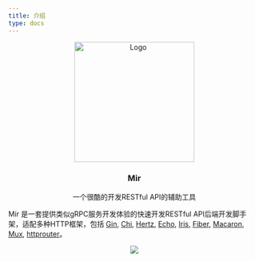 ```yaml
---
title: 介绍
type: docs
---
```


<div align="center">
  <a href="https://github.com/alimy/mir">
    <img src="https://alimy.me/mir/images/mir-logo.png" alt="Logo" width="240" height="240">
  </a>

  <h3 align="center">Mir</h3>

  <p align="center">
    一个很酷的开发RESTful API的辅助工具
  </p>
</div>

Mir 是一套提供类似gRPC服务开发体验的快速开发RESTful API后端开发脚手架，适配多种HTTP框架，包括 [Gin](https://github.com/gin-gonic/gin), [Chi](https://github.com/go-chi/chi), [Hertz](https://github.com/cloudwego/hertz), [Echo](https://github.com/labstack/echo), [Iris](https://github.com/kataras/iris), [Fiber](https://github.com/gofiber/fiber), [Macaron](https://github.com/go-macaron/macaron), [Mux](https://github.com/gorilla/mux), [httprouter](https://github.com/julienschmidt/httprouter)。  

<div align="center">
  <a href="https://github.com/alimy/mir">
    <img src="https://alimy.me/mir/images/mir-arc.png">
  </a>
</div>
